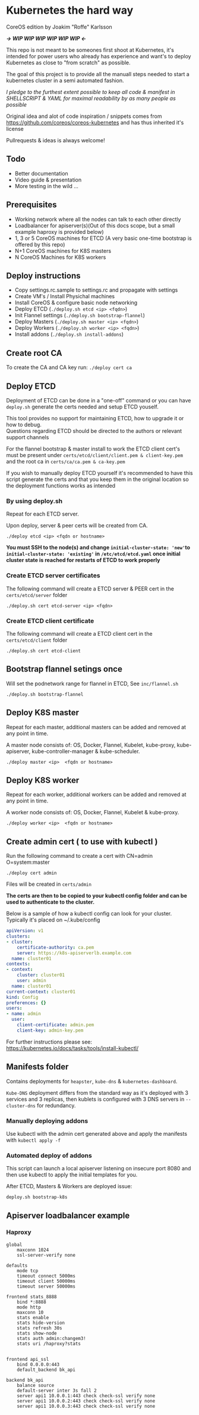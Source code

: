 # Kubernetes the hard way

CoreOS edition by Joakim "Roffe" Karlsson

_**-> WIP WIP WIP WIP WIP WIP <-**_

This repo is not meant to be someones first shoot at Kubernetes, it's intended for power users who already has experience and want's to deploy Kubernetes as close to "from scratch" as possible.

The goal of this project is to provide all the manuall steps needed to start a kubernetes cluster in a semi automated fashion.

_*I pledge to the furthest extent possible to keep all code & manifest in SHELLSCRIPT & YAML for maximal readability by as many people as possible*_

Original idea and alot of code inspiration / snippets comes from https://github.com/coreos/coreos-kubernetes and has thus inherited it's license

Pullrequests & ideas is always welcome!

## Todo

* Better documentation
* Video guide & presentation
* More testing in the wild
...

## Prerequisites

* Working network where all the nodes can talk to each other directly
* Loadbalancer for apiserver(s)(Out of this docs scope, but a small example haproxy is provided below)
* 1, 3 or 5 CoreOS machines for ETCD (A very basic one-time bootstrap is offered by this repo)
* N+1 CoreOS machines for K8S masters
* N CoreOS Machines for K8S workers

## Deploy instructions

* Copy settings.rc.sample to settings.rc and propagate with settings
* Create VM's / Install Physichal machines
* Install CoreOS & configure basic node networking
* Deploy ETCD (`./deploy.sh etcd <ip> <fqdn>`)
* Init Flannel settings (`./deploy.sh bootstrap-flannel`)
* Deploy Masters (`./deploy.sh master <ip> <fqdn>`)
* Deploy Workers (`./deploy.sh worker <ip> <fqdn>`)
* Install addons (`./deploy.sh install-addons`)

## Create root CA

To create the CA and CA key run:
`./deploy cert ca`

## Deploy ETCD

Deployment of ETCD can be done in a "one-off" command or you can have `deploy.sh` generate the certs needed and setup ETCD youself.

This tool provides no support for maintaining ETCD, how to upgrade it or how to debug.  
Questions regarding ETCD should be directed to the authors or relevant support channels

For the flannel bootstrap & master install to work the ETCD client cert's must be present under `certs/etcd/client/client.pem & client-key.pem` and the root ca in `certs/ca/ca.pem & ca-key.pem`

If you wish to manually deploy ETCD yourself it's recommended to have this script generate the certs and that you keep them in the original location so the deployment functions works as intended

### By using deploy.sh

Repeat for each ETCD server.

Upon deploy, server & peer certs will be created from CA.

`./deploy etcd <ip> <fqdn or hostname>`

**You must SSH to the node(s) and change `initial-cluster-state: 'new'`to `initial-cluster-state: 'existing'` in `/etc/etcd/etcd.yaml` once initial cluster state is reached for restarts of ETCD to work properly**

### Create ETCD server certificates

The following command will create a ETCD server & PEER cert in the `certs/etcd/server` folder

`./deploy.sh cert etcd-server <ip> <fqdn>`

### Create ETCD client certificate

The following command will create a ETCD client cert in the `certs/etcd/client` folder

`./deploy.sh cert etcd-client`

## Bootstrap flannel setings once

Will set the podnetwork range for flannel in ETCD, See `inc/flannel.sh`

`./deploy.sh bootstrap-flannel`

## Deploy K8S master

Repeat for each master, additional masters can be added and removed at any point in time.

A master node consists of: OS, Docker, Flannel, Kubelet, kube-proxy, kube-apiserver, kube-controller-manager & kube-scheduler.

`./deploy master <ip>  <fqdn or hostname>`

## Deploy K8S worker

Repeat for each worker, additional workers can be added and removed at any point in time.

A worker node consists of: OS, Docker, Flannel, Kubelet & kube-proxy.

`./deploy worker <ip>  <fqdn or hostname>`

## Create admin cert ( to use with kubectl )

Run the following command to create a cert with CN=admin O=system:master

`./deploy cert admin`

Files will be created in `certs/admin`

**The certs are then to be copied to your kubectl config folder and can be used to authenticate to the cluster.**

Below is a sample of how a kubectl config can look for your cluster. Typically it's placed on ~/.kube/config

```yaml
apiVersion: v1
clusters:
- cluster:
    certificate-authority: ca.pem
    server: https://k8s-apiserverlb.example.com
  name: cluster01
contexts:
- context:
    cluster: cluster01
    user: admin
  name: cluster01
current-context: cluster01
kind: Config
preferences: {}
users:
- name: admin
  user:
    client-certificate: admin.pem
    client-key: admin-key.pem
```

For further instructions please see: https://kubernetes.io/docs/tasks/tools/install-kubectl/

## Manifests folder

Contains deployments for `heapster`, `kube-dns` & `kubernetes-dashboard`.

`Kube-DNS` deployment differs from the standard way as it's deployed with 3 services and 3 replicas,
then kublets is configured with 3 DNS servers in `--cluster-dns` for redundancy.

### Manually deploying addons
Use kubectl with the admin cert generated above and apply the manifests with `kubectl apply -f`

### Automated deploy of addons

This script can launch a local apiserver listening on insecure port 8080 and then use kubectl to apply the initial templates for you.

After ETCD, Masters & Workers are deployed issue:

`deploy.sh bootstrap-k8s`

## Apiserver loadbalancer example

### Haproxy

```text
global
    maxconn 1024
    ssl-server-verify none

defaults
    mode tcp
    timeout connect 5000ms
    timeout client 50000ms
    timeout server 50000ms

frontend stats_8888
    bind *:8888
    mode http
    maxconn 10
    stats enable
    stats hide-version
    stats refresh 30s
    stats show-node
    stats auth admin:changem3!
    stats uri /haproxy?stats


frontend api_ssl
    bind 0.0.0.0:443
    default_backend bk_api

backend bk_api
    balance source
    default-server inter 3s fall 2
    server api1 10.0.0.1:443 check check-ssl verify none
    server api1 10.0.0.2:443 check check-ssl verify none
    server api1 10.0.0.3:443 check check-ssl verify none
```

